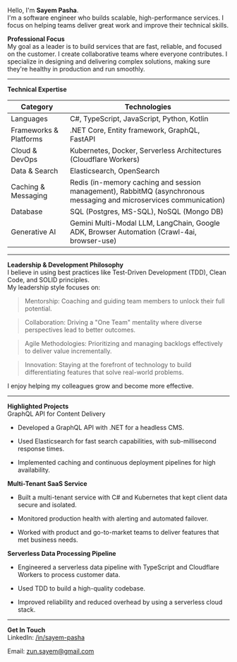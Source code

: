 Hello, I'm **Sayem Pasha**.  
I'm a software engineer who builds scalable, high-performance services. I focus on helping teams deliver great work and improve their technical skills.

**Professional Focus**  
My goal as a leader is to build services that are fast, reliable, and focused on the customer. I create collaborative teams where everyone contributes. I specialize in designing and delivering complex solutions, making sure they're healthy in production and run smoothly.

---

**Technical Expertise**  

| Category                  | Technologies                                                                 |
|---------------------------|------------------------------------------------------------------------------|
| Languages                 | C#, TypeScript, JavaScript, Python, Kotlin                                   |
| Frameworks & Platforms    | .NET Core, Entity framework, GraphQL, FastAPI                                |
| Cloud & DevOps            | Kubernetes, Docker, Serverless Architectures (Cloudflare Workers)            |
| Data & Search             | Elasticsearch, OpenSearch                                                    |
| Caching & Messaging       | Redis (in-memory caching and session management), RabbitMQ (asynchronous messaging and microservices communication) |
| Database                  | SQL (Postgres, MS-SQL), NoSQL (Mongo DB) |
| Generative AI             | Gemini Multi-Modal LLM, LangChain, Google ADK, Browser Automation (Crawl-4ai, browser-use) |

---

**Leadership & Development Philosophy**  
I believe in using best practices like Test-Driven Development (TDD), Clean Code, and SOLID principles.  
My leadership style focuses on:  

> Mentorship: Coaching and guiding team members to unlock their full potential.

> Collaboration: Driving a "One Team" mentality where diverse perspectives lead to better outcomes.

> Agile Methodologies: Prioritizing and managing backlogs effectively to deliver value incrementally.

> Innovation: Staying at the forefront of technology to build differentiating features that solve real-world problems.

I enjoy helping my colleagues grow and become more effective.

---

**Highlighted Projects**  
GraphQL API for Content Delivery

- Developed a GraphQL API with .NET for a headless CMS.

- Used Elasticsearch for fast search capabilities, with sub-millisecond response times.

- Implemented caching and continuous deployment pipelines for high availability.

**Multi-Tenant SaaS Service**  

- Built a multi-tenant service with C# and Kubernetes that kept client data secure and isolated.

- Monitored production health with alerting and automated failover.

- Worked with product and go-to-market teams to deliver features that met business needs.

**Serverless Data Processing Pipeline**  

- Engineered a serverless data pipeline with TypeScript and Cloudflare Workers to process customer data.

- Used TDD to build a high-quality codebase.

- Improved reliability and reduced overhead by using a serverless cloud stack.

---

**Get In Touch**  
LinkedIn: [/in/sayem-pasha](https://www.linkedin.com/in/sayem-pasha/)

Email: zun.sayem@gmail.com
